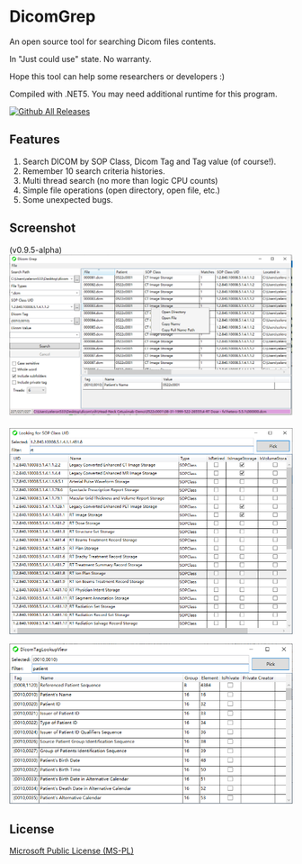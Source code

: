 # DicomGrep

An open source tool for searching Dicom files contents.

In "Just could use" state. No warranty.

Hope this tool can help some researchers or developers :)

Compiled with .NET5. You may need additional runtime for this program.

[![Github All Releases](https://img.shields.io/github/downloads/celeron533/DicomGrep/total.svg)]()

## Features
1. Search DICOM by SOP Class, Dicom Tag and Tag value (of course!).
2. Remember 10 search criteria histories.
3. Multi thread search (no more than logic CPU counts)
4. Simple file operations (open directory, open file, etc.)
5. Some unexpected bugs.

## Screenshot
(v0.9.5-alpha)
![Main Window](./screenshots/01.png)

![Look for SOP Class UID](./screenshots/02.png)

![Look for DICOM Tag](./screenshots/03.png)


## License
[Microsoft Public License (MS-PL)](License.txt)
